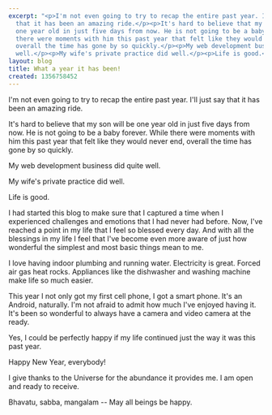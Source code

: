 ```yaml
---
excerpt: "<p>I'm not even going to try to recap the entire past year. I'll just say
  that it has been an amazing ride.</p><p>It's hard to believe that my son will be
  one year old in just five days from now. He is not going to be a baby forever. While
  there were moments with him this past year that felt like they would never end,
  overall the time has gone by so quickly.</p><p>My web development business did quite
  well.</p><p>My wife's private practice did well.</p><p>Life is good.</p>"
layout: blog
title: What a year it has been!
created: 1356758452
---
```

<p>I'm not even going to try to recap the entire past year. I'll just say that it has been an amazing ride.</p><p>It's hard to believe that my son will be one year old in just five days from now. He is not going to be a baby forever. While there were moments with him this past year that felt like they would never end, overall the time has gone by so quickly.</p><p>My web development business did quite well.</p><p>My wife's private practice did well.</p><p>Life is good.</p><p>I had started this blog to make sure that I captured a time when I experienced challenges and emotions that I had never had before. Now, I've reached a point in my life that I feel so blessed every day. And with all the blessings in my life I feel that I've become even more aware of just how wonderful the simplest and most basic things mean to me.</p><p>I love having indoor plumbing and running water. Electricity is great. Forced air gas heat rocks. Appliances like the dishwasher and washing machine make life so much easier.</p><p>This year I not only got my first cell phone, I got a smart phone. It's an Android, naturally. I'm not afraid to admit how much I've enjoyed having it. It's been so wonderful to always have a camera and video camera at the ready.</p><p>Yes, I could be perfectly happy if my life continued just the way it was this past year.</p><p>Happy New Year, everybody!</p><p>I give thanks to the Universe for the abundance it provides me. I am open and ready to receive.</p><p>Bhavatu, sabba, mangalam -- May all beings be happy.</p>
